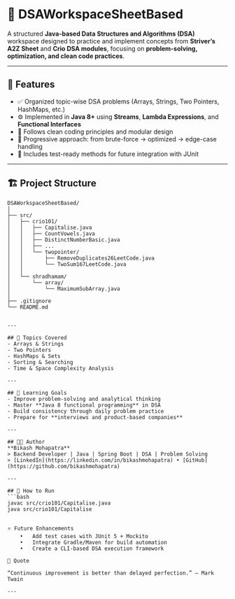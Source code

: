 # 🧠 DSAWorkspaceSheetBased

A structured **Java-based Data Structures and Algorithms (DSA)** workspace designed to practice and implement concepts from **Striver’s A2Z Sheet** and **Crio DSA modules**, focusing on **problem-solving, optimization, and clean code practices**.

---

## 🚀 Features
- ✅ Organized topic-wise DSA problems (Arrays, Strings, Two Pointers, HashMaps, etc.)
- ⚙️ Implemented in **Java 8+** using **Streams**, **Lambda Expressions**, and **Functional Interfaces**
- 🧩 Follows clean coding principles and modular design
- 🧠 Progressive approach: from brute-force → optimized → edge-case handling
- 🧪 Includes test-ready methods for future integration with JUnit

---

## 🏗️ Project Structure

```text
DSAWorkspaceSheetBased/
│
├── src/
│   ├── crio101/
│   │   ├── Capitalise.java
│   │   ├── CountVowels.java
│   │   ├── DistinctNumberBasic.java
│   │   ├── ...
│   │   └── twopointer/
│   │       ├── RemoveDuplicates26LeetCode.java
│   │       └── TwoSum167LeetCode.java
│   │
│   └── shradhamam/
│       └── array/
│           └── MaximumSubArray.java
│
├── .gitignore
└── README.md


---

## 🧩 Topics Covered
- Arrays & Strings  
- Two Pointers  
- HashMaps & Sets  
- Sorting & Searching  
- Time & Space Complexity Analysis  

---

## 🧠 Learning Goals
- Improve problem-solving and analytical thinking  
- Master **Java 8 functional programming** in DSA  
- Build consistency through daily problem practice  
- Prepare for **interviews and product-based companies**

---

## 🧑‍💻 Author
**Bikash Mohapatra**  
> Backend Developer | Java | Spring Boot | DSA | Problem Solving  
> [LinkedIn](https://linkedin.com/in/bikashmohapatra) • [GitHub](https://github.com/bikashmohapatra)

---

## 🏁 How to Run
```bash
javac src/crio101/Capitalise.java
java src/crio101/Capitalise


⭐ Future Enhancements
	•	Add test cases with JUnit 5 + Mockito
	•	Integrate Gradle/Maven for build automation
	•	Create a CLI-based DSA execution framework

🌱 Quote

“Continuous improvement is better than delayed perfection.” — Mark Twain

---

